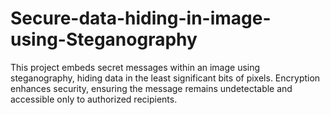 # Secure-data-hiding-in-image-using-Steganography
This project embeds secret messages within an image using steganography, hiding data in the least significant bits of pixels. Encryption enhances security, ensuring the message remains undetectable and accessible only to authorized recipients.
